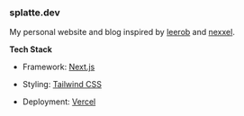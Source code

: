 ### splatte.dev

My personal website and blog inspired by [leerob](https://leerob.io/) and [nexxel](https://www.nexxel.dev/).

**Tech Stack**

- Framework: [Next.js](https://nextjs.org/)

- Styling: [Tailwind CSS](https://tailwindcss.com/)

- Deployment: [Vercel](https://vercel.com/)
